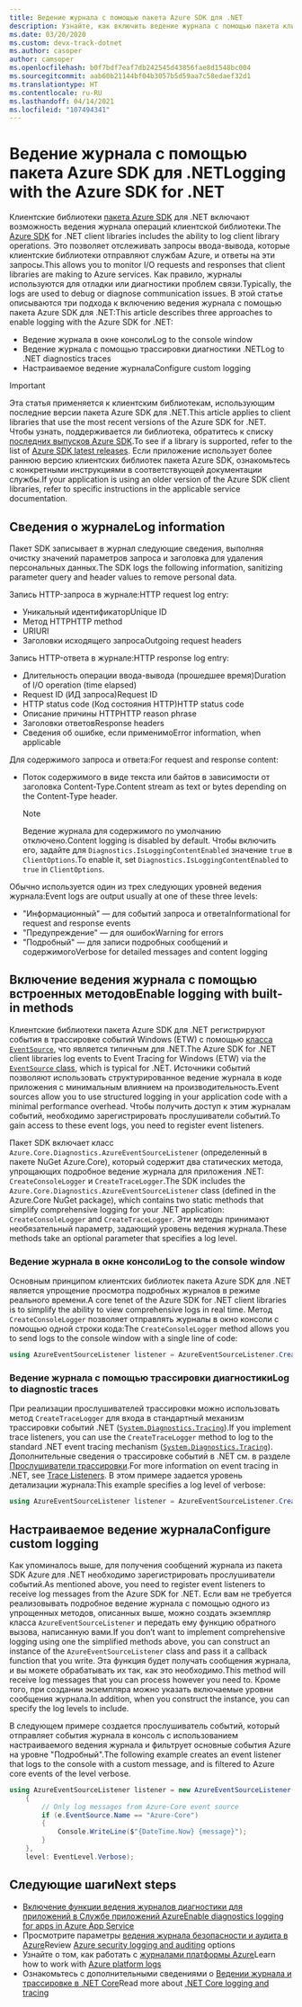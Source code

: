 ```yaml
---
title: Ведение журнала с помощью пакета Azure SDK для .NET
description: Узнайте, как включить ведение журнала с помощью пакета клиентских библиотек Azure SDK для .NET
ms.date: 03/20/2020
ms.custom: devx-track-dotnet
ms.author: casoper
author: camsoper
ms.openlocfilehash: b0f7bdf7eaf7db242545d43856fae8d1548bc004
ms.sourcegitcommit: aab60b21144bf04b3057b5d59aa7c58edaef32d1
ms.translationtype: HT
ms.contentlocale: ru-RU
ms.lasthandoff: 04/14/2021
ms.locfileid: "107494341"
---
```

# <a name="logging-with-the-azure-sdk-for-net"></a><span data-ttu-id="bfab2-103">Ведение журнала с помощью пакета Azure SDK для .NET</span><span class="sxs-lookup"><span data-stu-id="bfab2-103">Logging with the Azure SDK for .NET</span></span>

<span data-ttu-id="bfab2-104">Клиентские библиотеки [пакета Azure SDK](https://azure.microsoft.com/downloads/) для .NET включают возможность ведения журнала операций клиентской библиотеки.</span><span class="sxs-lookup"><span data-stu-id="bfab2-104">The [Azure SDK](https://azure.microsoft.com/downloads/) for .NET client libraries includes the ability to log client library operations.</span></span> <span data-ttu-id="bfab2-105">Это позволяет отслеживать запросы ввода-вывода, которые клиентские библиотеки отправляют службам Azure, и ответы на эти запросы.</span><span class="sxs-lookup"><span data-stu-id="bfab2-105">This allows you to monitor I/O requests and responses that client libraries are making to Azure services.</span></span> <span data-ttu-id="bfab2-106">Как правило, журналы используются для отладки или диагностики проблем связи.</span><span class="sxs-lookup"><span data-stu-id="bfab2-106">Typically, the logs are used to debug or diagnose communication issues.</span></span> <span data-ttu-id="bfab2-107">В этой статье описываются три подхода к включению ведения журнала с помощью пакета Azure SDK для .NET:</span><span class="sxs-lookup"><span data-stu-id="bfab2-107">This article describes three approaches to enable logging with the Azure SDK for .NET:</span></span>

- <span data-ttu-id="bfab2-108">Ведение журнала в окне консоли</span><span class="sxs-lookup"><span data-stu-id="bfab2-108">Log to the console window</span></span>
- <span data-ttu-id="bfab2-109">Ведение журнала с помощью трассировки диагностики .NET</span><span class="sxs-lookup"><span data-stu-id="bfab2-109">Log to .NET diagnostics traces</span></span>
- <span data-ttu-id="bfab2-110">Настраиваемое ведение журнала</span><span class="sxs-lookup"><span data-stu-id="bfab2-110">Configure custom logging</span></span>

> [!IMPORTANT]
> <span data-ttu-id="bfab2-111">Эта статья применяется к клиентским библиотекам, использующим последние версии пакета Azure SDK для .NET.</span><span class="sxs-lookup"><span data-stu-id="bfab2-111">This article applies to client libraries that use the most recent versions of the Azure SDK for .NET.</span></span> <span data-ttu-id="bfab2-112">Чтобы узнать, поддерживается ли библиотека, обратитесь к списку [последних выпусков Azure SDK](https://azure.github.io/azure-sdk/releases/latest/index.html).</span><span class="sxs-lookup"><span data-stu-id="bfab2-112">To see if a library is supported, refer to the list of [Azure SDK latest releases](https://azure.github.io/azure-sdk/releases/latest/index.html).</span></span> <span data-ttu-id="bfab2-113">Если приложение использует более раннюю версию клиентских библиотек пакета Azure SDK, ознакомьтесь с конкретными инструкциями в соответствующей документации службы.</span><span class="sxs-lookup"><span data-stu-id="bfab2-113">If your application is using an older version of the Azure SDK client libraries, refer to specific instructions in the applicable service documentation.</span></span>

## <a name="log-information"></a><span data-ttu-id="bfab2-114">Сведения о журнале</span><span class="sxs-lookup"><span data-stu-id="bfab2-114">Log information</span></span>

<span data-ttu-id="bfab2-115">Пакет SDK записывает в журнал следующие сведения, выполняя очистку значений параметров запроса и заголовка для удаления персональных данных.</span><span class="sxs-lookup"><span data-stu-id="bfab2-115">The SDK logs the following information, sanitizing parameter query and header values to remove personal data.</span></span>

<span data-ttu-id="bfab2-116">Запись HTTP-запроса в журнале:</span><span class="sxs-lookup"><span data-stu-id="bfab2-116">HTTP request log entry:</span></span>

- <span data-ttu-id="bfab2-117">Уникальный идентификатор</span><span class="sxs-lookup"><span data-stu-id="bfab2-117">Unique ID</span></span>
- <span data-ttu-id="bfab2-118">Метод HTTP</span><span class="sxs-lookup"><span data-stu-id="bfab2-118">HTTP method</span></span>
- <span data-ttu-id="bfab2-119">URI</span><span class="sxs-lookup"><span data-stu-id="bfab2-119">URI</span></span>
- <span data-ttu-id="bfab2-120">Заголовки исходящего запроса</span><span class="sxs-lookup"><span data-stu-id="bfab2-120">Outgoing request headers</span></span>

<span data-ttu-id="bfab2-121">Запись HTTP-ответа в журнале:</span><span class="sxs-lookup"><span data-stu-id="bfab2-121">HTTP response log entry:</span></span>

- <span data-ttu-id="bfab2-122">Длительность операции ввода-вывода (прошедшее время)</span><span class="sxs-lookup"><span data-stu-id="bfab2-122">Duration of I/O operation (time elapsed)</span></span>
- <span data-ttu-id="bfab2-123">Request ID (ИД запроса)</span><span class="sxs-lookup"><span data-stu-id="bfab2-123">Request ID</span></span>
- <span data-ttu-id="bfab2-124">HTTP status code (Код состояния HTTP)</span><span class="sxs-lookup"><span data-stu-id="bfab2-124">HTTP status code</span></span>
- <span data-ttu-id="bfab2-125">Описание причины HTTP</span><span class="sxs-lookup"><span data-stu-id="bfab2-125">HTTP reason phrase</span></span>
- <span data-ttu-id="bfab2-126">Заголовки ответов</span><span class="sxs-lookup"><span data-stu-id="bfab2-126">Response headers</span></span>
- <span data-ttu-id="bfab2-127">Сведения об ошибке, если применимо</span><span class="sxs-lookup"><span data-stu-id="bfab2-127">Error information, when applicable</span></span>

<span data-ttu-id="bfab2-128">Для содержимого запроса и ответа:</span><span class="sxs-lookup"><span data-stu-id="bfab2-128">For request and response content:</span></span>

- <span data-ttu-id="bfab2-129">Поток содержимого в виде текста или байтов в зависимости от заголовка Content-Type.</span><span class="sxs-lookup"><span data-stu-id="bfab2-129">Content stream as text or bytes depending on the Content-Type header.</span></span>
     > [!NOTE]
     > <span data-ttu-id="bfab2-130">Ведение журнала для содержимого по умолчанию отключено.</span><span class="sxs-lookup"><span data-stu-id="bfab2-130">Content logging is disabled by default.</span></span> <span data-ttu-id="bfab2-131">Чтобы включить его, задайте для `Diagnostics.IsLoggingContentEnabled` значение `true` в `ClientOptions`.</span><span class="sxs-lookup"><span data-stu-id="bfab2-131">To enable it, set `Diagnostics.IsLoggingContentEnabled` to `true` in `ClientOptions`.</span></span>

<span data-ttu-id="bfab2-132">Обычно используется один из трех следующих уровней ведения журнала:</span><span class="sxs-lookup"><span data-stu-id="bfab2-132">Event logs are output usually at one of these three levels:</span></span>

- <span data-ttu-id="bfab2-133">"Информационный" — для событий запроса и ответа</span><span class="sxs-lookup"><span data-stu-id="bfab2-133">Informational for request and response events</span></span>
- <span data-ttu-id="bfab2-134">"Предупреждение" — для ошибок</span><span class="sxs-lookup"><span data-stu-id="bfab2-134">Warning for errors</span></span>
- <span data-ttu-id="bfab2-135">"Подробный" — для записи подробных сообщений и содержимого</span><span class="sxs-lookup"><span data-stu-id="bfab2-135">Verbose for detailed messages and content logging</span></span>

## <a name="enable-logging-with-built-in-methods"></a><span data-ttu-id="bfab2-136">Включение ведения журнала с помощью встроенных методов</span><span class="sxs-lookup"><span data-stu-id="bfab2-136">Enable logging with built-in methods</span></span>

<span data-ttu-id="bfab2-137">Клиентские библиотеки пакета Azure SDK для .NET регистрируют события в трассировке событий Windows (ETW) с помощью [класса `EventSource`](/dotnet/api/system.diagnostics.tracing.eventsource), что является типичным для .NET.</span><span class="sxs-lookup"><span data-stu-id="bfab2-137">The Azure SDK for .NET client libraries log events to Event Tracing for Windows (ETW) via the [`EventSource` class](/dotnet/api/system.diagnostics.tracing.eventsource), which is typical for .NET.</span></span> <span data-ttu-id="bfab2-138">Источники событий позволяют использовать структурированное ведение журнала в коде приложения с минимальным влиянием на производительность.</span><span class="sxs-lookup"><span data-stu-id="bfab2-138">Event sources allow you to use structured logging in your application code with a minimal performance overhead.</span></span> <span data-ttu-id="bfab2-139">Чтобы получить доступ к этим журналам событий, необходимо зарегистрировать прослушиватели событий.</span><span class="sxs-lookup"><span data-stu-id="bfab2-139">To gain access to these event logs, you need to register event listeners.</span></span>

<span data-ttu-id="bfab2-140">Пакет SDK включает класс `Azure.Core.Diagnostics.AzureEventSourceListener` (определенный в пакете NuGet Azure.Core), который содержит два статических метода, упрощающих подробное ведение журнала для приложения .NET: `CreateConsoleLogger` и `CreateTraceLogger`.</span><span class="sxs-lookup"><span data-stu-id="bfab2-140">The SDK includes the `Azure.Core.Diagnostics.AzureEventSourceListener` class (defined in the Azure.Core NuGet package), which contains two static methods that simplify comprehensive logging for your .NET application: `CreateConsoleLogger` and `CreateTraceLogger`.</span></span> <span data-ttu-id="bfab2-141">Эти методы принимают необязательный параметр, задающий уровень ведения журнала.</span><span class="sxs-lookup"><span data-stu-id="bfab2-141">These methods take an optional parameter that specifies a log level.</span></span>

### <a name="log-to-the-console-window"></a><span data-ttu-id="bfab2-142">Ведение журнала в окне консоли</span><span class="sxs-lookup"><span data-stu-id="bfab2-142">Log to the console window</span></span>

<span data-ttu-id="bfab2-143">Основным принципом клиентских библиотек пакета Azure SDK для .NET является упрощение просмотра подробных журналов в режиме реального времени.</span><span class="sxs-lookup"><span data-stu-id="bfab2-143">A core tenet of the Azure SDK for .NET client libraries is to simplify the ability to view comprehensive logs in real time.</span></span> <span data-ttu-id="bfab2-144">Метод `CreateConsoleLogger` позволяет отправлять журналы в окно консоли с помощью одной строки кода:</span><span class="sxs-lookup"><span data-stu-id="bfab2-144">The `CreateConsoleLogger` method allows you to send logs to the console window with a single line of code:</span></span>

```csharp
using AzureEventSourceListener listener = AzureEventSourceListener.CreateConsoleLogger();
```

### <a name="log-to-diagnostic-traces"></a><span data-ttu-id="bfab2-145">Ведение журнала с помощью трассировки диагностики</span><span class="sxs-lookup"><span data-stu-id="bfab2-145">Log to diagnostic traces</span></span>

<span data-ttu-id="bfab2-146">При реализации прослушивателей трассировки можно использовать метод `CreateTraceLogger` для входа в стандартный механизм трассировки событий .NET ([`System.Diagnostics.Tracing`](/dotnet/api/system.diagnostics.tracing)).</span><span class="sxs-lookup"><span data-stu-id="bfab2-146">If you implement trace listeners, you can use the `CreateTraceLogger` method to log to the standard .NET event tracing mechanism ([`System.Diagnostics.Tracing`](/dotnet/api/system.diagnostics.tracing)).</span></span> <span data-ttu-id="bfab2-147">Дополнительные сведения о трассировке событий в .NET см. в разделе [Прослушиватели трассировки](../framework/debug-trace-profile/trace-listeners.md).</span><span class="sxs-lookup"><span data-stu-id="bfab2-147">For more information on event tracing in .NET, see [Trace Listeners](../framework/debug-trace-profile/trace-listeners.md).</span></span> <span data-ttu-id="bfab2-148">В этом примере задается уровень детализации журнала:</span><span class="sxs-lookup"><span data-stu-id="bfab2-148">This example specifies a log level of verbose:</span></span>

```csharp
using AzureEventSourceListener listener = AzureEventSourceListener.CreateTraceLogger(EventLevel.Verbose);
```

## <a name="configure-custom-logging"></a><span data-ttu-id="bfab2-149">Настраиваемое ведение журнала</span><span class="sxs-lookup"><span data-stu-id="bfab2-149">Configure custom logging</span></span>

<span data-ttu-id="bfab2-150">Как упоминалось выше, для получения сообщений журнала из пакета SDK Azure для .NET необходимо зарегистрировать прослушиватели событий.</span><span class="sxs-lookup"><span data-stu-id="bfab2-150">As mentioned above, you need to register event listeners to receive log messages from the Azure SDK for .NET.</span></span> <span data-ttu-id="bfab2-151">Если вам не требуется реализовывать подробное ведение журнала с помощью одного из упрощенных методов, описанных выше, можно создать экземпляр класса `AzureEventSourceListener` и передать ему функцию обратного вызова, написанную вами.</span><span class="sxs-lookup"><span data-stu-id="bfab2-151">If you don’t want to implement comprehensive logging using one the simplified methods above, you can construct an instance of the `AzureEventSourceListener` class and pass it a callback function that you write.</span></span> <span data-ttu-id="bfab2-152">Эта функция будет получать сообщения журнала, и вы можете обрабатывать их так, как это необходимо.</span><span class="sxs-lookup"><span data-stu-id="bfab2-152">This method will receive log messages that you can process however you need to.</span></span> <span data-ttu-id="bfab2-153">Кроме того, при создании экземпляра можно указать включаемые уровни сообщения журнала.</span><span class="sxs-lookup"><span data-stu-id="bfab2-153">In addition, when you construct the instance, you can specify the log levels to include.</span></span>

<span data-ttu-id="bfab2-154">В следующем примере создается прослушиватель событий, который отправляет события журнала в консоль с использованием настраиваемого ведения журнала и фильтрует основные события Azure на уровне "Подробный".</span><span class="sxs-lookup"><span data-stu-id="bfab2-154">The following example creates an event listener that logs to the console with a custom message, and is filtered to Azure core events of the level verbose.</span></span>

```csharp
using AzureEventSourceListener listener = new AzureEventSourceListener((e, message) =>
    {
        // Only log messages from Azure-Core event source
        if (e.EventSource.Name == "Azure-Core")
        {
            Console.WriteLine($"{DateTime.Now} {message}");
        }
    },
    level: EventLevel.Verbose);
```

## <a name="next-steps"></a><span data-ttu-id="bfab2-155">Следующие шаги</span><span class="sxs-lookup"><span data-stu-id="bfab2-155">Next steps</span></span>

- [<span data-ttu-id="bfab2-156">Включение функции ведения журналов диагностики для приложений в Службе приложений Azure</span><span class="sxs-lookup"><span data-stu-id="bfab2-156">Enable diagnostics logging for apps in Azure App Service</span></span>](/azure/app-service/troubleshoot-diagnostic-logs)
- <span data-ttu-id="bfab2-157">Просмотрите параметры [ведения журнала безопасности и аудита в Azure](/azure/security/fundamentals/log-audit)</span><span class="sxs-lookup"><span data-stu-id="bfab2-157">Review [Azure security logging and auditing](/azure/security/fundamentals/log-audit) options</span></span>
- <span data-ttu-id="bfab2-158">Узнайте о том, как работать с [журналами платформы Azure](/azure/azure-monitor/platform/platform-logs-overview)</span><span class="sxs-lookup"><span data-stu-id="bfab2-158">Learn how to work with [Azure platform logs](/azure/azure-monitor/platform/platform-logs-overview)</span></span>
- <span data-ttu-id="bfab2-159">Ознакомьтесь с дополнительными сведениями о [Ведении журнала и трассировке в .NET Core](../core/diagnostics/logging-tracing.md)</span><span class="sxs-lookup"><span data-stu-id="bfab2-159">Read more about [.NET Core logging and tracing](../core/diagnostics/logging-tracing.md)</span></span>
